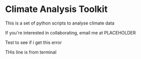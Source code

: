 # Climate Analysis Toolkit

This is a set of python scripts to analyse climate data

If you're interested in collaborating, email me at PLACEHOLDER

Test to see if i get this error 

THis line is from terminal 
